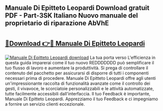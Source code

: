 ## Manuale Di Epitteto Leopardi Download gratuit PDF - Part-3SK Italiano Nuovo manuale del proprietario di riparazione AbVhE

# <h2><a href="http://dfgi2fw.blite.top/?on=Manuale+Di+Epitteto+Leopardi">🔗Download 👉🔴 Manuale Di Epitteto Leopardi</a></h2>

[![Manuale Di Epitteto Leopardi download](https://i.imgur.com/lujVjoI.png)](http://dfgi2fw.blite.top/?on=Manuale+Di+Epitteto+Leopardi)
La tua porta verso L'efficienza in questa guida imparerai come il tuo nuovo REDDDDDDD può semplificare il tuo flusso di lavoro e aumentare la produttività. Si prega di controllare il contenuto del pacchetto per assicurarsi di disporre di tutti i componenti necessari prima di procedere. Manuale Di Epitteto Leopardi offre agli utenti un'impressionante raccolta di funzionalità avanzate come il controllo dei gesti, il vivavoce, le scorciatoie personalizzabili e le attività automatizzate, tutte facilmente accessibili dall'interfaccia. Il tuo Feedback è importante, Manuale Di Epitteto Leopardi. Apprezziamo il tuo Feedback e ci impegniamo a fornire un servizio clienti eccezionale.
